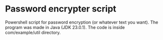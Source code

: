 # Password encrypter script
Powershell script for password encryption (or whatever text you want). The program was made in Java (JDK 23.0.1). The code is inside com/example/util directory.
